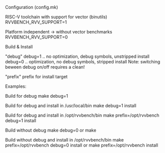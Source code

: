 
Configuration (config.mk)

RISC-V toolchain with support for vector (binutils)
RVVBENCH_RVV_SUPPORT=1

Platform independent -> without vector benchmarks
RVVBENCH_RVV_SUPPORT=0


Build & Install

"debug"
debug=1 .. no optimization, debug symbols, unstripped install
debug=0 .. optimization, no debug symbols, stripped install
Note: switching beween debug on/off requires a clean!

"prefix"
prefix for install target

Examples:

Build for debug
make debug=1 

Build for debug and install in /usr/local/bin
make debug=1 install

Build for debug and install in /opt/rvvbench/bin
make prefix=/opt/rvvbench debug=1 install

Build without debug
make debug=0
or
make

Build without debug and install in /opt/rvvbench/bin
make prefix=/opt/rvvbench debug=0 install
or
make prefix=/opt/rvvbench install
